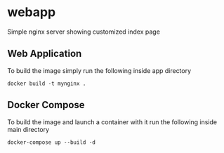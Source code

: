 # webapp
Simple nginx server showing customized index page

## Web Application
To build the image simply run the following inside app directory
```
docker build -t mynginx .
```

## Docker Compose
To build the image and launch a container with it run the following inside main directory
```
docker-compose up --build -d
```
